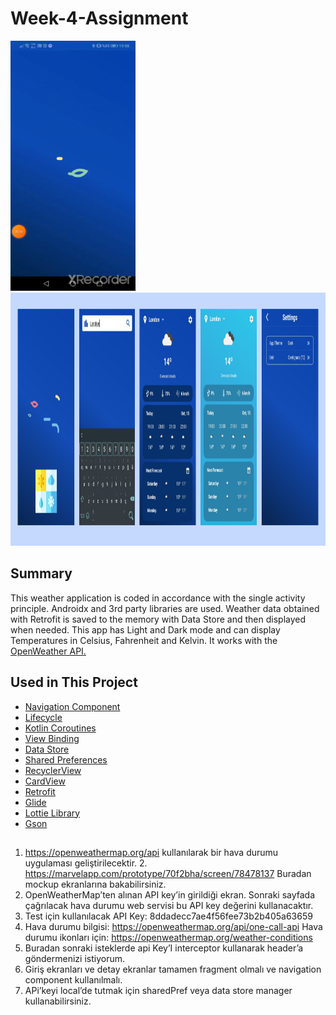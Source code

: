 # Week-4-Assignment

<img src="https://raw.githubusercontent.com/Pazarama-Android-Kotlin-Bootcamp/week-4-assignment-MrNirva/main/WeatherApp/gif.gif" width="200" height="400"/>
<img src="https://raw.githubusercontent.com/Pazarama-Android-Kotlin-Bootcamp/week-4-assignment-MrNirva/main/WeatherApp/ss.png" height="405" width="1024" >

## Summary
This weather application is coded in accordance with the single activity principle. Androidx and 3rd party libraries are used. Weather data obtained with Retrofit is saved to the memory with Data Store and then displayed when needed. This app has Light and Dark mode and can display Temperatures in Celsius, Fahrenheit and Kelvin. 
It works with the [OpenWeather API.](https://openweathermap.org/)

## Used in This Project

* [Navigation Component](https://developer.android.com/guide/navigation)
* [Lifecycle](https://developer.android.com/jetpack/androidx/releases/lifecycle)
* [Kotlin Coroutines](https://developer.android.com/kotlin/coroutines)
* [View Binding](https://developer.android.com/topic/libraries/view-binding)
* [Data Store](https://developer.android.com/jetpack/androidx/releases/datastore)
* [Shared Preferences](https://developer.android.com/reference/android/content/SharedPreferences)
* [RecyclerView](https://developer.android.com/reference/androidx/recyclerview/widget/RecyclerView)
* [CardView](https://developer.android.com/jetpack/androidx/releases/cardview)
* [Retrofit](https://square.github.io/retrofit/)
* [Glide](https://github.com/bumptech/glide)
* [Lottie Library](https://github.com/airbnb/lottie-android)
* [Gson](https://github.com/google/gson)

##
1. https://openweathermap.org/api kullanılarak bir hava durumu uygulaması geliştirilecektir. 2. https://marvelapp.com/prototype/70f2bha/screen/78478137 Buradan mockup ekranlarına bakabilirsiniz.
3. OpenWeatherMap’ten alınan API key’in girildiği ekran. Sonraki sayfada çağrılacak hava durumu web servisi bu API key değerini kullanacaktır.
4. Test için kullanılacak API Key: 8ddadecc7ae4f56fee73b2b405a63659
5. Hava durumu bilgisi: https://openweathermap.org/api/one-call-api
Hava durumu ikonları için: https://openweathermap.org/weather-conditions
6. Buradan sonraki isteklerde api Key’I interceptor kullanarak header’a göndermenizi istiyorum.
7. Giriş ekranları ve detay ekranlar tamamen fragment olmalı ve navigation component kullanılmalı.
8. APi’keyi local’de tutmak için sharedPref veya data store manager kullanabilirsiniz.
